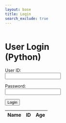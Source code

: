 ```yaml
---
layout: base 
title: Login
search_exclude: true
---
```

<style>
.login-container {
    display: flex;
    justify-content: space-between;
}

.login-form {
    width: 45%;
}
</style>

<div class="login-container">

<!-- Python Login Form -->
<div class="login-form">
    <h1>User Login (Python)</h1>
    <form id="pythonForm" action="javascript:pythonLogin()">
        <p><label>
            User ID:
            <input type="text" name="python-uid" id="python-uid" required>
        </label></p>
        <p><label>
            Password:
            <input type="password" name="python-password" id="python-password" required>
        </label></p>
        <p>
            <button>Login</button>
        </p>
        <p id="python-message" style="color: red;"></p>
    </form>
    <table id="pythonTable">
        <thead>
        <tr>
            <th>Name</th>
            <th>ID</th>
            <th>Age</th>
        </tr>
        </thead>
        <tbody id="pythonResult">
            <!-- javascript generated data -->
        </tbody>
    </table>
</div>



<script type="module">
    import { login, javaURI, pythonURI, fetchOptions } from '/derp/assets/js/api/config.js';

    // Method to login user
    window.pythonLogin = function() {
        // Set login options
        const options = {};
        // Authentication endpoint
        options.URL = pythonURI + '/api/users/authenticate';
        options.callback = pythonDatabase;  // method to call on success
        options.message = "python-message"; 
        // Set fetch options
        options.method = "POST";
        options.cache = "no-cache";
        options.body = {
            uid: document.getElementById("python-uid").value,
            password: document.getElementById("python-password").value,
        };
        login(options);
    }

    function pythonDatabase() {
       const URL = pythonURI + '/api/users/';
       // Define the loginForm and dataTable variables
       const loginForm = document.getElementById('pythonForm');
       const dataTable = document.getElementById('pythonTable');

        // prepare HTML result container for new output
        const resultContainer = document.getElementById("pythonResult");
        resultContainer.innerHTML = ''; // clear each access

        // fetch the API
        fetch(URL, fetchOptions)
            // response is a RESTful "promise" on any successful fetch
            .then(response => {
            // check for response errors and display
            if (response.status !== 200) {
                // fails, show login form and hide data
                loginForm.style.display = 'block';
                dataTable.style.display = 'none';

                const errorMsg = "Flask server response: " + response.status;
                console.log(errorMsg);
                const tr = document.createElement("tr");
                const td = document.createElement("td");
                td.innerHTML = errorMsg;
                tr.appendChild(td);
                resultContainer.appendChild(tr);
                return;
            }
            // valid response will contain JSON data
            loginForm.style.display = 'none';
            dataTable.style.display = 'block';

            response.json().then(data => {
                console.log(data);
                for (const row of data) {
                    // tr and td build out for each row
                    const tr = document.createElement("tr");
                    const name = document.createElement("td");
                    const id = document.createElement("td");
                    const age = document.createElement("td");
                    // data is specific to the API
                    name.innerHTML = row.name; 
                    id.innerHTML = row.uid; 
                    age.innerHTML = row.age; 
                    // this builds td's into tr
                    tr.appendChild(name);
                    tr.appendChild(id);
                    tr.appendChild(age);
                    // append the row to table
                    resultContainer.appendChild(tr);
                }
            })
        })
        // catch fetch errors (ie ACCESS to server blocked)
        .catch(err => {
           // fails, show login form and hide data
            loginForm.style.display = 'block';
            dataTable.style.display = 'none'; 

            console.error("Network error: " + err);
            const tr = document.createElement("tr");
            const td = document.createElement("td");
            td.innerHTML = err + ": " + URL;
            tr.appendChild(td);
            resultContainer.appendChild(tr);
        });
    }

    window.onload = function() {
        javaDatabase();
        pythonDatabase();
    };
</script>
